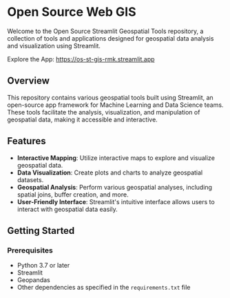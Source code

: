 # Open Source Web GIS 
Welcome to the Open Source Streamlit Geospatial Tools repository, a collection of tools and applications designed for geospatial data analysis and visualization using Streamlit.

Explore the App: https://os-st-gis-rmk.streamlit.app

## Overview

This repository contains various geospatial tools built using Streamlit, an open-source app framework for Machine Learning and Data Science teams. These tools facilitate the analysis, visualization, and manipulation of geospatial data, making it accessible and interactive.

## Features

- **Interactive Mapping**: Utilize interactive maps to explore and visualize geospatial data.
- **Data Visualization**: Create plots and charts to analyze geospatial datasets.
- **Geospatial Analysis**: Perform various geospatial analyses, including spatial joins, buffer creation, and more.
- **User-Friendly Interface**: Streamlit's intuitive interface allows users to interact with geospatial data easily.

## Getting Started

### Prerequisites

- Python 3.7 or later
- Streamlit
- Geopandas
- Other dependencies as specified in the `requirements.txt` file
